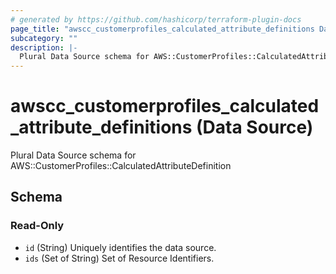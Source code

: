 ```yaml
---
# generated by https://github.com/hashicorp/terraform-plugin-docs
page_title: "awscc_customerprofiles_calculated_attribute_definitions Data Source - terraform-provider-awscc"
subcategory: ""
description: |-
  Plural Data Source schema for AWS::CustomerProfiles::CalculatedAttributeDefinition
---
```


# awscc_customerprofiles_calculated_attribute_definitions (Data Source)

Plural Data Source schema for AWS::CustomerProfiles::CalculatedAttributeDefinition



<!-- schema generated by tfplugindocs -->
## Schema

### Read-Only

- `id` (String) Uniquely identifies the data source.
- `ids` (Set of String) Set of Resource Identifiers.


